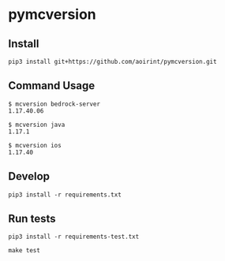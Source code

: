# pymcversion

## Install

```shell
pip3 install git+https://github.com/aoirint/pymcversion.git
```

## Command Usage

```shell
$ mcversion bedrock-server
1.17.40.06

$ mcversion java
1.17.1

$ mcversion ios
1.17.40
```

## Develop

```shell
pip3 install -r requirements.txt
```

## Run tests

```shell
pip3 install -r requirements-test.txt

make test
```
